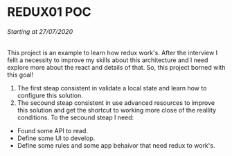 # REDUX01 POC

###### Starting at 27/07/2020

This project is an example to learn how redux work's. After the interview I fellt a necessity to improve my skills about this architecture and I need explore more about the react and details of that. So, this project borned with this goal!

1. The first steap consistent in validate a local state and learn how to configure this solution.
2. The secound steap consistent in use advanced resources to improve this solution and get the shortcut to working more close of the reallity conditions. To the secound steap I need:

* Found some API to read.
* Define some UI to develop.
* Define some rules and some app behaivor that need redux to work's.

~~~~
